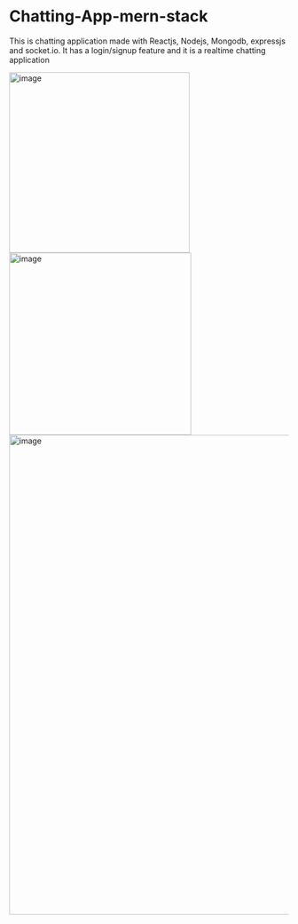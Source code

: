 # Chatting-App-mern-stack
This is chatting application made with Reactjs, Nodejs, Mongodb, expressjs and socket.io. It has a login/signup feature and it is a realtime chatting application


<img width="325" alt="image" src="https://user-images.githubusercontent.com/85433137/166637152-2ae3cad6-da7a-44d2-9bd5-fa67280daa34.png">          

<img width="328" alt="image" src="https://user-images.githubusercontent.com/85433137/166637258-a00c4bc8-fed1-4bf1-8719-f1efdc0f547b.png">

<img width="864" alt="image" src="https://user-images.githubusercontent.com/85433137/166637332-98c59478-036e-4fc3-ac87-a2bbb8aa67a2.png">
